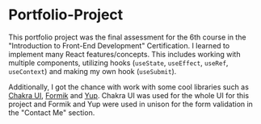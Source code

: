 # Portfolio-Project

This portfolio project was the final assessment for the 6th course in the "Introduction to Front-End Development" Certification. I learned to implement many React features/concepts. This includes working with multiple components, utilizing hooks (`useState`, `useEffect`, `useRef`, `useContext`) and making my own hook (`useSubmit`).

Additionally, I got the chance with work with some cool libraries such as [Chakra UI](https://chakra-ui.com), [Formik](https://formik.org) and [Yup](https://www.npmjs.com/package/yup). Chakra UI was used for the whole UI for this project and Formik and Yup were used in unison for the form validation in the "Contact Me" section.